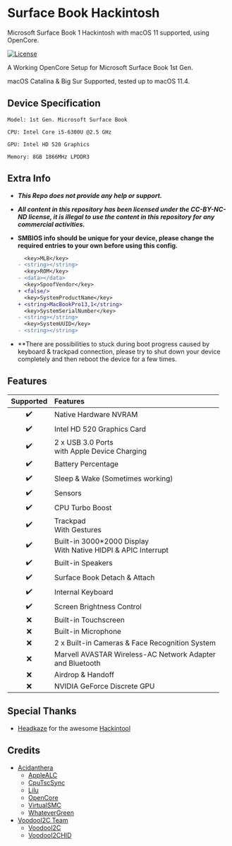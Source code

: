 # Surface Book Hackintosh
 Microsoft Surface Book 1 Hackintosh with macOS 11 supported, using OpenCore.

[![License](https://img.shields.io/badge/License-CC--BY--NC--ND-orange)](/LICENSE)

A Working OpenCore Setup for Microsoft Surface Book 1st Gen.

macOS Catalina & Big Sur Supported, tested up to macOS 11.4.

## Device Specification


    Model: 1st Gen. Microsoft Surface Book

    CPU: Intel Core i5-6300U @2.5 GHz

    GPU: Intel HD 520 Graphics

    Memory: 8GB 1866MHz LPDDR3

## Extra Info

- ***This Repo does not provide any help or support.***

- ***All content in this repository has been licensed under the CC-BY-NC-ND license, it is illegal to use the content in this repository for any commercial activities.***

- **SMBIOS info should be unique for your device, please change the required entries to your own before using this config.**
  
  ```diff
    <key>MLB</key>
  - <string></string>
    <key>ROM</key>
  - <data></data>
    <key>SpoofVendor</key>
  + <false/>
    <key>SystemProductName</key>
  + <string>MacBookPro13,1</string>
    <key>SystemSerialNumber</key>
  - <string></string>
    <key>SystemUUID</key>
  - <string></string>
  ```

- **There are possibilities to stuck during boot progress caused by keyboard & trackpad connection, please try to shut down your device completely and then reboot the device for a few times.



## Features

| Supported | Features                                                                 |
| :-------: | :----------------------------------------------------------------------- |
|     ✔️     | Native Hardware NVRAM                                                    |
|     ✔️     | Intel HD 520 Graphics Card                                               |
|     ✔️     | 2 x USB 3.0 Ports</br>with Apple Device Charging                             |
|     ✔️     | Battery Percentage                                                       |
|     ✔️     | Sleep & Wake (Sometimes working)                                                |
|     ✔️     | Sensors                                                                  |
|     ✔️     | CPU Turbo Boost                                                  |
|     ✔️     | Trackpad</br>With Gestures                                                |
|     ✔️     | Built-in 3000*2000 Display</br>With Native HIDPI & APIC Interrupt |
|     ✔️     | Built-in Speakers                                       |
|     ✔️     | Surface Book Detach & Attach                          |
|     ✔️     | Internal Keyboard                                                  |
|     ✔️     | Screen Brightness Control                                             |
|     ❌     | Built-in Touchscreen                                                             |
|     ❌     | Built-in Microphone                                                             |
|     ❌     | 2 x Built-in Cameras & Face Recognition System                             |
|     ❌     | Marvell AVASTAR Wireless-AC Network Adapter</br>and Bluetooth      |
|     ❌     | Airdrop & Handoff                                                             |
|     ❌     | NVIDIA GeForce Discrete GPU                                                  |

## Special Thanks

- [Headkaze](https://github.com/headkaze) for the awesome [Hackintool](https://github.com/headkaze/Hackintool)

## Credits

- [Acidanthera](https://github.com/acidanthera)
  - [AppleALC](https://github.com/acidanthera/AppleALC)
  - [CpuTscSync](https://github.com/acidanthera/CpuTscSync)
  - [Lilu](https://github.com/acidanthera/Lilu)
  - [OpenCore](https://github.com/acidanthera/OpenCorePkg)
  - [VirtualSMC](https://github.com/acidanthera/VirtualSMC)
  - [WhateverGreen](https://github.com/acidanthera/WhateverGreen)
- [VoodooI2C Team](https://github.com/VoodooI2C)
  - [VoodooI2C](https://github.com/VoodooI2C/VoodooI2C)
  - [VoodooI2CHID](https://github.com/VoodooI2C/VoodooI2C)
